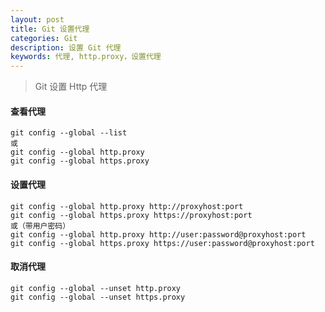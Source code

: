 ```yaml
---
layout: post
title: Git 设置代理
categories: Git
description: 设置 Git 代理
keywords: 代理, http.proxy，设置代理
---
```


> Git 设置 Http 代理

#### 查看代理

```
git config --global --list
或
git config --global http.proxy
git config --global https.proxy
```
#### 设置代理

```
git config --global http.proxy http://proxyhost:port
git config --global https.proxy https://proxyhost:port
或（带用户密码）
git config --global http.proxy http://user:password@proxyhost:port
git config --global https.proxy https://user:password@proxyhost:port
```
#### 取消代理

```
git config --global --unset http.proxy
git config --global --unset https.proxy
```